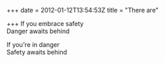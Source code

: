 +++
date = 2012-01-12T13:54:53Z
title = "There are"

+++ 
If you embrace safety   
Danger awaits behind   
   
If you're in danger   
Safety awaits behind  